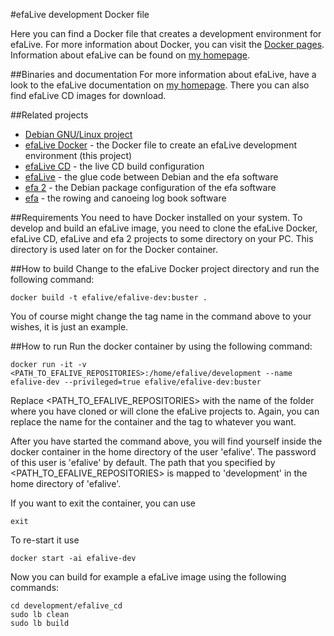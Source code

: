 #efaLive development Docker file

Here you can find a Docker file that creates a development environment for efaLive. For more information about Docker, you can visit the [Docker pages](http://docker.io/). Information about efaLive can be found on [my homepage](http://www.hannay.de/index.php/efalive).

##Binaries and documentation
For more information about efaLive, have a look to the efaLive documentation on [my homepage](http://www.hannay.de/index.php/efalive). There you can also find efaLive CD images for download.

##Related projects
* [Debian GNU/Linux project](http://www.debian.org/)
* [efaLive Docker](https://github.com/efalive/efalive_docker) - the Docker file to create an efaLive development environment (this project)
* [efaLive CD](https://github.com/efalive/efalive_cd) - the live CD build configuration
* [efaLive](https://github.com/efalive/efalive) - the glue code between Debian and the efa software
* [efa 2](https://github.com/efalive/efa2) - the Debian package configuration of the efa software
* [efa](http://efa.nmichael.de/) - the rowing and canoeing log book software

##Requirements
You need to have Docker installed on your system. To develop and build an efaLive image, you need to clone the efaLive Docker, efaLive CD, efaLive and efa 2 projects to some directory on your PC. This directory is used later on for the Docker container.

##How to build
Change to the efaLive Docker project directory and run the following command:

```shell
docker build -t efalive/efalive-dev:buster .
```

You of course might change the tag name in the command above to your wishes, it is just an example.

##How to run
Run the docker container by using the following command:

```shell
docker run -it -v <PATH_TO_EFALIVE_REPOSITORIES>:/home/efalive/development --name efalive-dev --privileged=true efalive/efalive-dev:buster
```

Replace <PATH_TO_EFALIVE_REPOSITORIES> with the name of the folder where you have cloned or will clone the efaLive projects to. Again, you can replace the name for the container and the tag to whatever you want.

After you have started the command above, you will find yourself inside the docker container in the home directory of the user 'efalive'. The password of this user is 'efalive' by default. The path that you specified by <PATH_TO_EFALIVE_REPOSITORIES> is mapped to 'development' in the home directory of 'efalive'.

If you want to exit the container, you can use

```shell
exit
```

To re-start it use

```shell
docker start -ai efalive-dev
```

Now you can build for example a efaLive image using the following commands:

```shell
cd development/efalive_cd
sudo lb clean
sudo lb build
```
